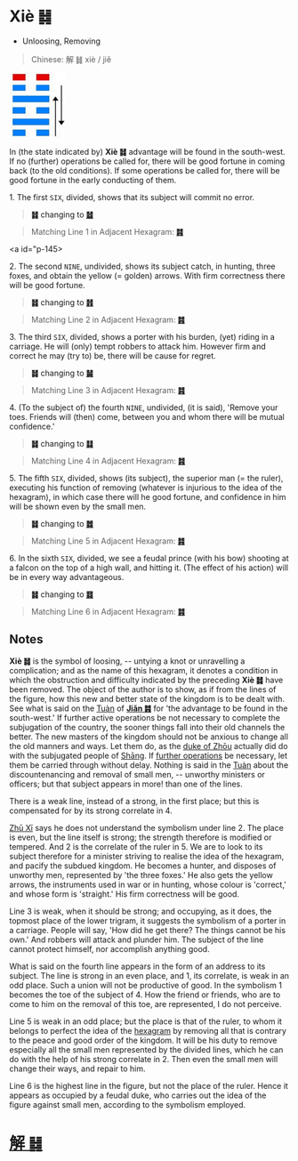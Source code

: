 # Xiè ䷧

* Unloosing, Removing

> Chinese: 解 ䷧ xiè / jiě

<a id="p-144"/>

<img src="shapes/40.10.jpg" width="101" alt="解">

In (the state indicated by) **Xiè ䷧** advantage will be found in the south-west.
If no (further) operations be called for, there will be good fortune in coming back (to the old conditions).
If some operations be called for, there will be good fortune in the early conducting of them.

1.<a id="40.1"/> The first `SIX`, divided, shows that its subject will commit no error.

> **䷧** changing to [**䷵**](e5bd92e5a6b9guimei.md)

> Matching Line 1 in Adjacent Hexagram: [**䷦**](e8b987jian.md#39.1)

<a id="p-145></a>

2.<a id="40.2"/> The second `NINE`, undivided, shows its subject catch, in hunting, three foxes, and obtain the yellow (= golden) arrows. With firm correctness there will be good fortune.

> **䷧** changing to [**䷏**](e8b1abyu.md)

> Matching Line 2 in Adjacent Hexagram: [**䷦**](e8b987jian.md#39.2)

3.<a id="40.3"/> The third `SIX`, divided, shows a porter with his burden, (yet) riding in a carriage. He will (only) tempt robbers to attack him. However firm and correct he may (try to) be, there will be cause for regret.

> **䷧** changing to [**䷟**](e68192heng.md)

> Matching Line 3 in Adjacent Hexagram: [**䷦**](e8b987jian.md#39.3)

4.<a id="40.4"/> (To the subject of) the fourth `NINE`, undivided, (it is said), 'Remove your toes. Friends will (then) come, between you and whom there will be mutual confidence.'

> **䷧** changing to [**䷆**](e5b888shi.md)

> Matching Line 4 in Adjacent Hexagram: [**䷦**](e8b987jian.md#39.4)

5.<a id="40.5"/> The fifth `SIX`, divided, shows (its subject), the superior man (= the ruler),
executing his function of removing (whatever is injurious to the idea of the hexagram), in which case there will he good fortune, and confidence in him will be shown even by the small men.

> **䷧** changing to [**䷮**](e59bb0kun.md)

> Matching Line 5 in Adjacent Hexagram: [**䷦**](e8b987jian.md#39.5)

6.<a id="40.6"/> In the sixth `SIX`, divided, we see a feudal prince (with his bow) shooting at a falcon on the top of a high wall, and hitting it. (The effect of his action) will be in every way advantageous.

> **䷧** changing to [**䷿**](e69caae6b58eweiji.md)

> Matching Line 6 in Adjacent Hexagram: [**䷦**](e8b987jian.md#39.6)

## Notes

**Xiè ䷧** is the symbol of loosing, -- untying a knot or unravelling a complication; and as the name of this hexagram, it denotes a condition in which the obstruction and difficulty indicated by the preceding **Xiè ䷧** have been removed. The object of the author is to show, as if from the lines of the figure, how this new and better state of the kingdom is to be dealt with. See what is said on the [Tuàn](https://ctext.org/book-of-changes/tuan-zhuan) of [**Jiǎn ䷦**](e8b987jian.md) for 'the advantage to be found in the south-west.' If further active operations be not necessary to complete the subjugation of the country, the sooner things fall into their old channels the better. The new masters of the kingdom should not be anxious to change all the old manners and ways. Let them do, as the [duke of Zhōu](https://en.wikipedia.org/wiki/Duke_of_Zhou) actually did do with the subjugated people of [Shāng](https://en.wikipedia.org/wiki/Shang_dynasty). If [further operations](e68d9fsun.md#p-146) be necessary, let them be carried through without delay. Nothing is said in the [Tuàn](https://ctext.org/book-of-changes/tuan-zhuan) about the discountenancing and removal of small men, -- unworthy ministers or officers; but that subject appears in more! than one of the lines.

There is a weak line, instead of a strong, in the first place; but this is compensated for by its strong correlate in 4.

[Zhū Xī](https://en.wikipedia.org/wiki/Zhu_Xi) says he does not understand the symbolism under line 2. The place is even, but the line itself is strong; the strength therefore is modified or tempered. And 2 is the correlate of the ruler in 5. We are to look to its subject therefore for a minister striving to realise the idea of the hexagram, and pacify the subdued kingdom. He becomes a hunter, and disposes of unworthy men, represented by 'the three foxes.' He also gets the yellow arrows, the instruments used in war or in hunting, whose colour is 'correct,' and whose form is 'straight.' His firm correctness will be good.

Line 3 is weak, when it should be strong; and occupying, as it does, the topmost place of the lower trigram, it suggests the symbolism of a porter in a carriage. People will say, 'How did he get there? The things cannot be his own.' And robbers will attack and plunder him. The subject of the line cannot protect himself, nor accomplish anything good.

What is said on the fourth line appears in the form of an address to its subject. The line is strong in an even place, and 1, its correlate, is weak in an odd place. Such a union will not be productive of good. In the symbolism 1 becomes the toe of the subject of 4. How the friend or friends, who are to come to him on the removal of this toe, are represented, I do not perceive.

Line 5 is weak in an odd place; but the place is that of the ruler, to whom it belongs to perfect the idea of the [hexagram]((e68d9fsun.md#p-147)) by removing all that is contrary to the peace and good order of the kingdom. It will be his duty to remove especially all the small men represented by the divided lines, which he can do with the help of his strong correlate in 2. Then even the small men will change their ways, and repair to him.

Line 6 is the highest line in the figure, but not the place of the ruler. Hence it appears as occupied by a feudal duke, who carries out the idea of the figure against small men, according to the symbolism employed.

# [解 ䷧](e8a7a3xie_cn.md)
